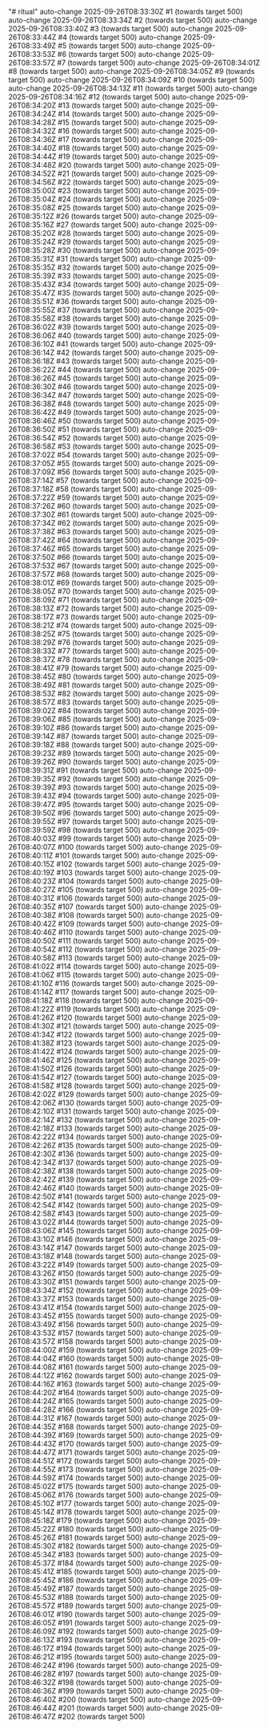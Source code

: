 "# ritual" 
auto-change 2025-09-26T08:33:30Z #1 (towards target 500)
auto-change 2025-09-26T08:33:34Z #2 (towards target 500)
auto-change 2025-09-26T08:33:40Z #3 (towards target 500)
auto-change 2025-09-26T08:33:44Z #4 (towards target 500)
auto-change 2025-09-26T08:33:49Z #5 (towards target 500)
auto-change 2025-09-26T08:33:53Z #6 (towards target 500)
auto-change 2025-09-26T08:33:57Z #7 (towards target 500)
auto-change 2025-09-26T08:34:01Z #8 (towards target 500)
auto-change 2025-09-26T08:34:05Z #9 (towards target 500)
auto-change 2025-09-26T08:34:09Z #10 (towards target 500)
auto-change 2025-09-26T08:34:13Z #11 (towards target 500)
auto-change 2025-09-26T08:34:16Z #12 (towards target 500)
auto-change 2025-09-26T08:34:20Z #13 (towards target 500)
auto-change 2025-09-26T08:34:24Z #14 (towards target 500)
auto-change 2025-09-26T08:34:28Z #15 (towards target 500)
auto-change 2025-09-26T08:34:32Z #16 (towards target 500)
auto-change 2025-09-26T08:34:36Z #17 (towards target 500)
auto-change 2025-09-26T08:34:40Z #18 (towards target 500)
auto-change 2025-09-26T08:34:44Z #19 (towards target 500)
auto-change 2025-09-26T08:34:48Z #20 (towards target 500)
auto-change 2025-09-26T08:34:52Z #21 (towards target 500)
auto-change 2025-09-26T08:34:56Z #22 (towards target 500)
auto-change 2025-09-26T08:35:00Z #23 (towards target 500)
auto-change 2025-09-26T08:35:04Z #24 (towards target 500)
auto-change 2025-09-26T08:35:08Z #25 (towards target 500)
auto-change 2025-09-26T08:35:12Z #26 (towards target 500)
auto-change 2025-09-26T08:35:16Z #27 (towards target 500)
auto-change 2025-09-26T08:35:20Z #28 (towards target 500)
auto-change 2025-09-26T08:35:24Z #29 (towards target 500)
auto-change 2025-09-26T08:35:28Z #30 (towards target 500)
auto-change 2025-09-26T08:35:31Z #31 (towards target 500)
auto-change 2025-09-26T08:35:35Z #32 (towards target 500)
auto-change 2025-09-26T08:35:39Z #33 (towards target 500)
auto-change 2025-09-26T08:35:43Z #34 (towards target 500)
auto-change 2025-09-26T08:35:47Z #35 (towards target 500)
auto-change 2025-09-26T08:35:51Z #36 (towards target 500)
auto-change 2025-09-26T08:35:55Z #37 (towards target 500)
auto-change 2025-09-26T08:35:58Z #38 (towards target 500)
auto-change 2025-09-26T08:36:02Z #39 (towards target 500)
auto-change 2025-09-26T08:36:06Z #40 (towards target 500)
auto-change 2025-09-26T08:36:10Z #41 (towards target 500)
auto-change 2025-09-26T08:36:14Z #42 (towards target 500)
auto-change 2025-09-26T08:36:18Z #43 (towards target 500)
auto-change 2025-09-26T08:36:22Z #44 (towards target 500)
auto-change 2025-09-26T08:36:26Z #45 (towards target 500)
auto-change 2025-09-26T08:36:30Z #46 (towards target 500)
auto-change 2025-09-26T08:36:34Z #47 (towards target 500)
auto-change 2025-09-26T08:36:38Z #48 (towards target 500)
auto-change 2025-09-26T08:36:42Z #49 (towards target 500)
auto-change 2025-09-26T08:36:46Z #50 (towards target 500)
auto-change 2025-09-26T08:36:50Z #51 (towards target 500)
auto-change 2025-09-26T08:36:54Z #52 (towards target 500)
auto-change 2025-09-26T08:36:58Z #53 (towards target 500)
auto-change 2025-09-26T08:37:02Z #54 (towards target 500)
auto-change 2025-09-26T08:37:05Z #55 (towards target 500)
auto-change 2025-09-26T08:37:09Z #56 (towards target 500)
auto-change 2025-09-26T08:37:14Z #57 (towards target 500)
auto-change 2025-09-26T08:37:18Z #58 (towards target 500)
auto-change 2025-09-26T08:37:22Z #59 (towards target 500)
auto-change 2025-09-26T08:37:26Z #60 (towards target 500)
auto-change 2025-09-26T08:37:30Z #61 (towards target 500)
auto-change 2025-09-26T08:37:34Z #62 (towards target 500)
auto-change 2025-09-26T08:37:38Z #63 (towards target 500)
auto-change 2025-09-26T08:37:42Z #64 (towards target 500)
auto-change 2025-09-26T08:37:46Z #65 (towards target 500)
auto-change 2025-09-26T08:37:50Z #66 (towards target 500)
auto-change 2025-09-26T08:37:53Z #67 (towards target 500)
auto-change 2025-09-26T08:37:57Z #68 (towards target 500)
auto-change 2025-09-26T08:38:01Z #69 (towards target 500)
auto-change 2025-09-26T08:38:05Z #70 (towards target 500)
auto-change 2025-09-26T08:38:09Z #71 (towards target 500)
auto-change 2025-09-26T08:38:13Z #72 (towards target 500)
auto-change 2025-09-26T08:38:17Z #73 (towards target 500)
auto-change 2025-09-26T08:38:21Z #74 (towards target 500)
auto-change 2025-09-26T08:38:25Z #75 (towards target 500)
auto-change 2025-09-26T08:38:29Z #76 (towards target 500)
auto-change 2025-09-26T08:38:33Z #77 (towards target 500)
auto-change 2025-09-26T08:38:37Z #78 (towards target 500)
auto-change 2025-09-26T08:38:41Z #79 (towards target 500)
auto-change 2025-09-26T08:38:45Z #80 (towards target 500)
auto-change 2025-09-26T08:38:49Z #81 (towards target 500)
auto-change 2025-09-26T08:38:53Z #82 (towards target 500)
auto-change 2025-09-26T08:38:57Z #83 (towards target 500)
auto-change 2025-09-26T08:39:02Z #84 (towards target 500)
auto-change 2025-09-26T08:39:06Z #85 (towards target 500)
auto-change 2025-09-26T08:39:10Z #86 (towards target 500)
auto-change 2025-09-26T08:39:14Z #87 (towards target 500)
auto-change 2025-09-26T08:39:18Z #88 (towards target 500)
auto-change 2025-09-26T08:39:23Z #89 (towards target 500)
auto-change 2025-09-26T08:39:26Z #90 (towards target 500)
auto-change 2025-09-26T08:39:31Z #91 (towards target 500)
auto-change 2025-09-26T08:39:35Z #92 (towards target 500)
auto-change 2025-09-26T08:39:39Z #93 (towards target 500)
auto-change 2025-09-26T08:39:43Z #94 (towards target 500)
auto-change 2025-09-26T08:39:47Z #95 (towards target 500)
auto-change 2025-09-26T08:39:50Z #96 (towards target 500)
auto-change 2025-09-26T08:39:55Z #97 (towards target 500)
auto-change 2025-09-26T08:39:59Z #98 (towards target 500)
auto-change 2025-09-26T08:40:03Z #99 (towards target 500)
auto-change 2025-09-26T08:40:07Z #100 (towards target 500)
auto-change 2025-09-26T08:40:11Z #101 (towards target 500)
auto-change 2025-09-26T08:40:15Z #102 (towards target 500)
auto-change 2025-09-26T08:40:19Z #103 (towards target 500)
auto-change 2025-09-26T08:40:23Z #104 (towards target 500)
auto-change 2025-09-26T08:40:27Z #105 (towards target 500)
auto-change 2025-09-26T08:40:31Z #106 (towards target 500)
auto-change 2025-09-26T08:40:35Z #107 (towards target 500)
auto-change 2025-09-26T08:40:38Z #108 (towards target 500)
auto-change 2025-09-26T08:40:42Z #109 (towards target 500)
auto-change 2025-09-26T08:40:46Z #110 (towards target 500)
auto-change 2025-09-26T08:40:50Z #111 (towards target 500)
auto-change 2025-09-26T08:40:54Z #112 (towards target 500)
auto-change 2025-09-26T08:40:58Z #113 (towards target 500)
auto-change 2025-09-26T08:41:02Z #114 (towards target 500)
auto-change 2025-09-26T08:41:06Z #115 (towards target 500)
auto-change 2025-09-26T08:41:10Z #116 (towards target 500)
auto-change 2025-09-26T08:41:14Z #117 (towards target 500)
auto-change 2025-09-26T08:41:18Z #118 (towards target 500)
auto-change 2025-09-26T08:41:22Z #119 (towards target 500)
auto-change 2025-09-26T08:41:26Z #120 (towards target 500)
auto-change 2025-09-26T08:41:30Z #121 (towards target 500)
auto-change 2025-09-26T08:41:34Z #122 (towards target 500)
auto-change 2025-09-26T08:41:38Z #123 (towards target 500)
auto-change 2025-09-26T08:41:42Z #124 (towards target 500)
auto-change 2025-09-26T08:41:46Z #125 (towards target 500)
auto-change 2025-09-26T08:41:50Z #126 (towards target 500)
auto-change 2025-09-26T08:41:54Z #127 (towards target 500)
auto-change 2025-09-26T08:41:58Z #128 (towards target 500)
auto-change 2025-09-26T08:42:02Z #129 (towards target 500)
auto-change 2025-09-26T08:42:06Z #130 (towards target 500)
auto-change 2025-09-26T08:42:10Z #131 (towards target 500)
auto-change 2025-09-26T08:42:14Z #132 (towards target 500)
auto-change 2025-09-26T08:42:18Z #133 (towards target 500)
auto-change 2025-09-26T08:42:22Z #134 (towards target 500)
auto-change 2025-09-26T08:42:26Z #135 (towards target 500)
auto-change 2025-09-26T08:42:30Z #136 (towards target 500)
auto-change 2025-09-26T08:42:34Z #137 (towards target 500)
auto-change 2025-09-26T08:42:38Z #138 (towards target 500)
auto-change 2025-09-26T08:42:42Z #139 (towards target 500)
auto-change 2025-09-26T08:42:46Z #140 (towards target 500)
auto-change 2025-09-26T08:42:50Z #141 (towards target 500)
auto-change 2025-09-26T08:42:54Z #142 (towards target 500)
auto-change 2025-09-26T08:42:58Z #143 (towards target 500)
auto-change 2025-09-26T08:43:02Z #144 (towards target 500)
auto-change 2025-09-26T08:43:06Z #145 (towards target 500)
auto-change 2025-09-26T08:43:10Z #146 (towards target 500)
auto-change 2025-09-26T08:43:14Z #147 (towards target 500)
auto-change 2025-09-26T08:43:18Z #148 (towards target 500)
auto-change 2025-09-26T08:43:22Z #149 (towards target 500)
auto-change 2025-09-26T08:43:26Z #150 (towards target 500)
auto-change 2025-09-26T08:43:30Z #151 (towards target 500)
auto-change 2025-09-26T08:43:34Z #152 (towards target 500)
auto-change 2025-09-26T08:43:37Z #153 (towards target 500)
auto-change 2025-09-26T08:43:41Z #154 (towards target 500)
auto-change 2025-09-26T08:43:45Z #155 (towards target 500)
auto-change 2025-09-26T08:43:49Z #156 (towards target 500)
auto-change 2025-09-26T08:43:53Z #157 (towards target 500)
auto-change 2025-09-26T08:43:57Z #158 (towards target 500)
auto-change 2025-09-26T08:44:00Z #159 (towards target 500)
auto-change 2025-09-26T08:44:04Z #160 (towards target 500)
auto-change 2025-09-26T08:44:08Z #161 (towards target 500)
auto-change 2025-09-26T08:44:12Z #162 (towards target 500)
auto-change 2025-09-26T08:44:16Z #163 (towards target 500)
auto-change 2025-09-26T08:44:20Z #164 (towards target 500)
auto-change 2025-09-26T08:44:24Z #165 (towards target 500)
auto-change 2025-09-26T08:44:28Z #166 (towards target 500)
auto-change 2025-09-26T08:44:31Z #167 (towards target 500)
auto-change 2025-09-26T08:44:35Z #168 (towards target 500)
auto-change 2025-09-26T08:44:39Z #169 (towards target 500)
auto-change 2025-09-26T08:44:43Z #170 (towards target 500)
auto-change 2025-09-26T08:44:47Z #171 (towards target 500)
auto-change 2025-09-26T08:44:51Z #172 (towards target 500)
auto-change 2025-09-26T08:44:55Z #173 (towards target 500)
auto-change 2025-09-26T08:44:59Z #174 (towards target 500)
auto-change 2025-09-26T08:45:02Z #175 (towards target 500)
auto-change 2025-09-26T08:45:06Z #176 (towards target 500)
auto-change 2025-09-26T08:45:10Z #177 (towards target 500)
auto-change 2025-09-26T08:45:14Z #178 (towards target 500)
auto-change 2025-09-26T08:45:18Z #179 (towards target 500)
auto-change 2025-09-26T08:45:22Z #180 (towards target 500)
auto-change 2025-09-26T08:45:26Z #181 (towards target 500)
auto-change 2025-09-26T08:45:30Z #182 (towards target 500)
auto-change 2025-09-26T08:45:34Z #183 (towards target 500)
auto-change 2025-09-26T08:45:37Z #184 (towards target 500)
auto-change 2025-09-26T08:45:41Z #185 (towards target 500)
auto-change 2025-09-26T08:45:45Z #186 (towards target 500)
auto-change 2025-09-26T08:45:49Z #187 (towards target 500)
auto-change 2025-09-26T08:45:53Z #188 (towards target 500)
auto-change 2025-09-26T08:45:57Z #189 (towards target 500)
auto-change 2025-09-26T08:46:01Z #190 (towards target 500)
auto-change 2025-09-26T08:46:05Z #191 (towards target 500)
auto-change 2025-09-26T08:46:09Z #192 (towards target 500)
auto-change 2025-09-26T08:46:13Z #193 (towards target 500)
auto-change 2025-09-26T08:46:17Z #194 (towards target 500)
auto-change 2025-09-26T08:46:21Z #195 (towards target 500)
auto-change 2025-09-26T08:46:24Z #196 (towards target 500)
auto-change 2025-09-26T08:46:28Z #197 (towards target 500)
auto-change 2025-09-26T08:46:32Z #198 (towards target 500)
auto-change 2025-09-26T08:46:36Z #199 (towards target 500)
auto-change 2025-09-26T08:46:40Z #200 (towards target 500)
auto-change 2025-09-26T08:46:44Z #201 (towards target 500)
auto-change 2025-09-26T08:46:47Z #202 (towards target 500)
